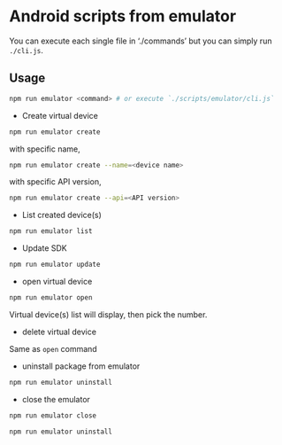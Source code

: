 # Android scripts from emulator

You can execute each single file in ‘./commands’ but you can simply run `./cli.js`.

## Usage

```bash
npm run emulator <command> # or execute `./scripts/emulator/cli.js`
```

- Create virtual device

```bash
npm run emulator create
```

with specific name,

```bash
npm run emulator create --name=<device name>
```

with specific API version,

```bash
npm run emulator create --api=<API version>
```

- List created device(s)

```bash
npm run emulator list
```

- Update SDK

```bash
npm run emulator update
```

- open virtual device

```bash
npm run emulator open
```

Virtual device(s) list will display, then pick the number.

- delete virtual device

Same as `open` command

- uninstall package from emulator

```bash
npm run emulator uninstall
```

- close the emulator

```bash
npm run emulator close
```

```bash
npm run emulator uninstall
```
